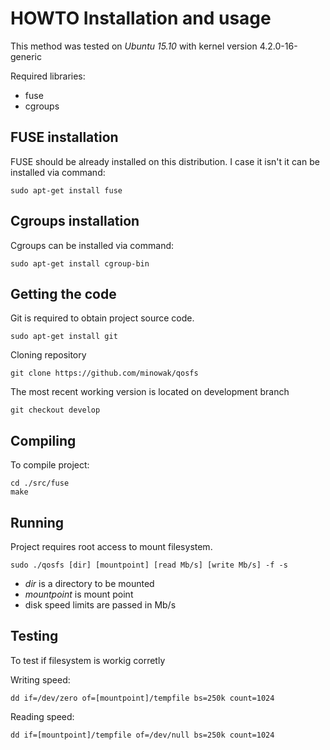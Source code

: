 # HOWTO Installation and usage

This method was tested on _Ubuntu 15.10_ with kernel version 4.2.0-16-generic

Required libraries:
* fuse
* cgroups

## FUSE installation
FUSE should be already installed on this distribution. I case it isn't it can be installed via command:

```
sudo apt-get install fuse
```

## Cgroups installation
Cgroups can be installed via command:

```
sudo apt-get install cgroup-bin
```

## Getting the code
Git is required to obtain project source code.

```
sudo apt-get install git
```

Cloning repository

```
git clone https://github.com/minowak/qosfs
```

The most recent working version is located on development branch

```
git checkout develop
```

## Compiling
To compile project:

```
cd ./src/fuse
make
```

## Running
Project requires root access to mount filesystem.

```
sudo ./qosfs [dir] [mountpoint] [read Mb/s] [write Mb/s] -f -s
```

* _dir_ is a directory to be mounted
* _mountpoint_ is mount point
* disk speed limits are passed in Mb/s

## Testing
To test if filesystem is workig corretly

Writing speed:
```
dd if=/dev/zero of=[mountpoint]/tempfile bs=250k count=1024
```

Reading speed:
```
dd if=[mountpoint]/tempfile of=/dev/null bs=250k count=1024
```
